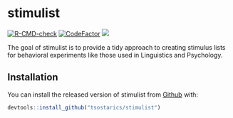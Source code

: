 
# stimulist

<!-- badges: start -->
[![R-CMD-check](https://github.com/tsostarics/stimulist/workflows/R-CMD-check/badge.svg)](https://github.com/tsostarics/stimulist/actions)
[![CodeFactor](https://www.codefactor.io/repository/github/tsostarics/stimulist/badge?s=7e3ec9853f58393b33ff59b9b7c924c265ef5248)](https://www.codefactor.io/repository/github/tsostarics/stimulist)
[![](https://img.shields.io/badge/lifecycle-experimental-orange.svg)](https://www.tidyverse.org/lifecycle/#experimental)
<!-- badges: end -->

The goal of stimulist is to provide a tidy approach to creating stimulus
lists for behavioral experiments like those used in Linguistics and Psychology.

## Installation

You can install the released version of stimulist from [Github](https://github.com/tsostarics/stimulist) with:

``` r
devtools::install_github("tsostarics/stimulist")
```


